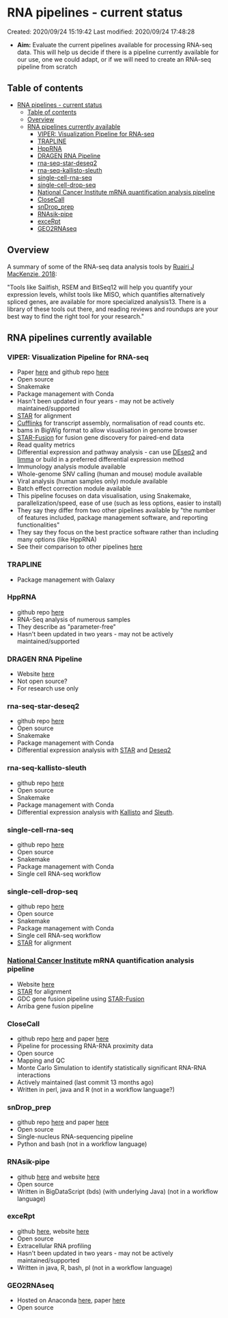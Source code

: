 # RNA pipelines - current status

Created: 2020/09/24 15:19:42
Last modified: 2020/09/24 17:48:28

- **Aim:** Evaluate the current pipelines available for processing RNA-seq data. This will help us decide if there is a pipeline currently available for our use, one we could adapt, or if we will need to create an RNA-seq pipeline from scratch

## Table of contents

- [RNA pipelines - current status](#rna-pipelines---current-status)
  - [Table of contents](#table-of-contents)
  - [Overview](#overview)
  - [RNA pipelines currently available](#rna-pipelines-currently-available)
    - [VIPER: Visualization Pipeline for RNA-seq](#viper-visualization-pipeline-for-rna-seq)
    - [TRAPLINE](#trapline)
    - [HppRNA](#hpprna)
    - [DRAGEN RNA Pipeline](#dragen-rna-pipeline)
    - [rna-seq-star-deseq2](#rna-seq-star-deseq2)
    - [rna-seq-kallisto-sleuth](#rna-seq-kallisto-sleuth)
    - [single-cell-rna-seq](#single-cell-rna-seq)
    - [single-cell-drop-seq](#single-cell-drop-seq)
    - [National Cancer Institute mRNA quantification analysis pipeline](#national-cancer-institute-mrna-quantification-analysis-pipeline)
    - [CloseCall](#closecall)
    - [snDrop_prep](#sndrop_prep)
    - [RNAsik-pipe](#rnasik-pipe)
    - [exceRpt](#excerpt)
    - [GEO2RNAseq](#geo2rnaseq)

## Overview


A summary of some of the RNA-seq data analysis tools by [Ruairi J MacKenzie, 2018](https://www.technologynetworks.com/genomics/articles/rna-seq-basics-applications-and-protocol-299461):

"Tools like Sailfish, RSEM and BitSeq12 will help you quantify your expression levels, whilst tools like MISO, which quantifies alternatively spliced genes, are available for more specialized analysis13. There is a library of these tools out there, and reading reviews and roundups are your best way to find the right tool for your research."

## RNA pipelines currently available

### VIPER: Visualization Pipeline for RNA-seq

- Paper [here](https://bmcbioinformatics.biomedcentral.com/articles/10.1186/s12859-018-2139-9) and github repo [here](https://github.com/hanfeisun/viper-rnaseq)
- Open source
- Snakemake
- Package management with Conda
- Hasn't been updated in four years - may not be actively maintained/supported
- [STAR](https://github.com/alexdobin/STAR) for alignment
- [Cufflinks](https://github.com/cole-trapnell-lab/cufflinks) for transcript assembly, normalisation of read counts etc.
- bams in BigWig format to allow visualisation in genome browser
- [STAR-Fusion](https://github.com/STAR-Fusion/STAR-Fusion/wiki) for fusion gene discovery for paired-end data
- Read quality metrics
- Differential expression and pathway analysis - can use [DEseq2](https://bioconductor.org/packages/release/bioc/html/DESeq2.html) and [limma](https://bioconductor.org/packages/release/bioc/html/limma.html) or build in a preferred differential expression method
- Immunology analysis module available
- Whole-genome SNV calling (human and mouse) module available
- Viral analysis (human samples only) module available
- Batch effect correction module available
- This pipeline focuses on data visualisation, using Snakemake, parallelization/speed, ease of use (such as less options, easier to install)
- They say they differ from two other pipelines available by "the number of features included, package management software, and reporting functionalities"
- They say they focus on the best practice software rather than including many options (like HppRNA)
- See their comparison to other pipelines [here](https://bmcbioinformatics.biomedcentral.com/articles/10.1186/s12859-018-2139-9/tables/1)

### TRAPLINE

  - Package management with Galaxy

### HppRNA

- github repo [here](https://github.com/NextGenBioinformatics/hppRNA)
- RNA-Seq analysis of numerous samples
- They describe as "parameter-free"
- Hasn't been updated in two years - may not be actively maintained/supported

### DRAGEN RNA Pipeline

- Website [here](https://www.illumina.com/products/by-type/informatics-products/basespace-sequence-hub/apps/edico-genome-inc-dragen-rna-pipeline.html)
- Not open source?
- For research use only

### rna-seq-star-deseq2

- github repo [here](https://github.com/snakemake-workflows/rna-seq-star-deseq2)
- Open source
- Snakemake
- Package management with Conda
- Differential expression analysis with [STAR](https://github.com/alexdobin/STAR) and [Deseq2](https://bioconductor.org/packages/release/bioc/html/DESeq2.html)

### rna-seq-kallisto-sleuth

- github repo [here](https://github.com/snakemake-workflows/rna-seq-kallisto-sleuth)
- Open source
- Snakemake
- Package management with Conda
- Differential expression analysis with [Kallisto](https://pachterlab.github.io/kallisto/) and [Sleuth](https://pachterlab.github.io/sleuth/).


### single-cell-rna-seq

- github repo [here](https://github.com/snakemake-workflows/single-cell-rna-seq)
- Open source
- Snakemake
- Package management with Conda
- Single cell RNA-seq workflow

### single-cell-drop-seq

- github repo [here](https://github.com/snakemake-workflows/single-cell-drop-seq)
- Open source
- Snakemake
- Package management with Conda
- Single cell RNA-seq workflow
- [STAR](https://github.com/alexdobin/STAR) for alignment

### [National Cancer Institute](https://www.cancer.gov/) mRNA quantification analysis pipeline

- Website [here](https://docs.gdc.cancer.gov/Data/Bioinformatics_Pipelines/Expression_mRNA_Pipeline/#mrna-analysis-pipeline)
- [STAR](https://github.com/alexdobin/STAR) for alignment
- GDC gene fusion pipeline using [STAR-Fusion](https://github.com/STAR-Fusion/STAR-Fusion/wiki)
- Arriba gene fusion pipeline

### CloseCall

- github repo [here](https://github.com/StevenWingett/CloseCall) and paper [here](https://www.nature.com/articles/s41597-020-0372-3)
- Pipeline for processing RNA-RNA proximity data
- Open source
- Mapping and QC
- Monte Carlo Simulation to identify statistically significant RNA-RNA interactions
- Actively maintained (last commit 13 months ago)
- Written in perl, java and R (not in a workflow language?)

### snDrop_prep

- github repo [here](https://github.com/chensong611/snDrop_prep) and paper [here](https://www.nature.com/articles/s41467-019-10861-2)
- Open source
- Single-nucleus RNA-sequencing pipeline
- Python and bash (not in a workflow language)

### RNAsik-pipe

- github [here](https://github.com/MonashBioinformaticsPlatform/RNAsik-pipe) and website [here](https://monashbioinformaticsplatform.github.io/RNAsik-pipe/)
- Open source
- Written in BigDataScript (bds) (with underlying Java) (not in a workflow language)

### exceRpt

- github [here](https://github.com/gersteinlab/exceRpt), website [here](https://rna-seqblog.com/excerpt-a-comprehensive-analytic-platform-for-extracellular-rna-profiling/)
- Open source
- Extracellular RNA profiling
- Hasn't been updated in two years - may not be actively maintained/supported
- Written in java, R, bash, pl (not in a workflow language)

### GEO2RNAseq

- Hosted on Anaconda [here](https://anaconda.org/xentrics/r-geo2rnaseq), paper [here](https://www.biorxiv.org/content/10.1101/771063v1.full)
- Open source